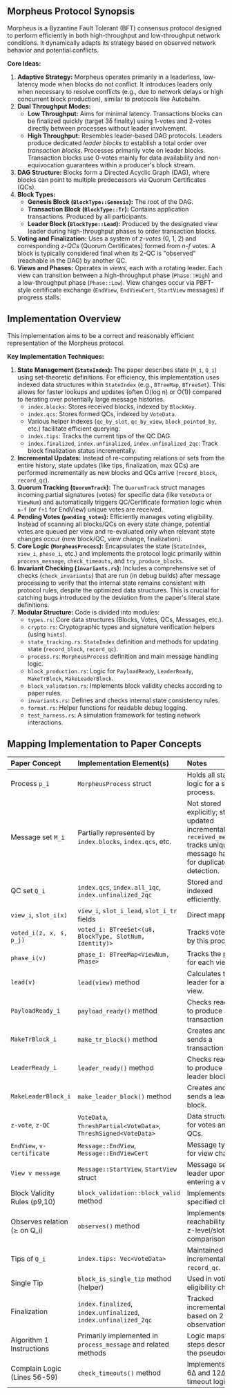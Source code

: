 ## Morpheus Protocol Synopsis

Morpheus is a Byzantine Fault Tolerant (BFT) consensus protocol designed to perform efficiently in both high-throughput and low-throughput network conditions. It dynamically adapts its strategy based on observed network behavior and potential conflicts.

**Core Ideas:**

1.  **Adaptive Strategy:** Morpheus operates primarily in a leaderless, low-latency mode when blocks do not conflict. It introduces leaders only when necessary to resolve conflicts (e.g., due to network delays or high concurrent block production), similar to protocols like Autobahn.
2.  **Dual Throughput Modes:**
    *   **Low Throughput:** Aims for minimal latency. Transactions blocks can be finalized quickly (target 3δ finality) using 1-votes and 2-votes directly between processes without leader involvement.
    *   **High Throughput:** Resembles leader-based DAG protocols. Leaders produce dedicated *leader blocks* to establish a total order over *transaction blocks*. Processes primarily vote on leader blocks. Transaction blocks use 0-votes mainly for data availability and non-equivocation guarantees within a producer's block stream.
3.  **DAG Structure:** Blocks form a Directed Acyclic Graph (DAG), where blocks can point to multiple predecessors via Quorum Certificates (QCs).
4.  **Block Types:**
    *   **Genesis Block (`BlockType::Genesis`):** The root of the DAG.
    *   **Transaction Block (`BlockType::Tr`):** Contains application transactions. Produced by all participants.
    *   **Leader Block (`BlockType::Lead`):** Produced by the designated view leader during high-throughput phases to order transaction blocks.
5.  **Voting and Finalization:** Uses a system of *z-votes* (0, 1, 2) and corresponding *z-QCs* (Quorum Certificates) formed from *n-f* votes. A block is typically considered final when its 2-QC is "observed" (reachable in the DAG) by another QC.
6.  **Views and Phases:** Operates in *views*, each with a rotating leader. Each view can transition between a high-throughput phase (`Phase::High`) and a low-throughput phase (`Phase::Low`). View changes occur via PBFT-style certificate exchange (`EndView`, `EndViewCert`, `StartView` messages) if progress stalls.

## Implementation Overview

This implementation aims to be a correct and reasonably efficient representation of the Morpheus protocol.

**Key Implementation Techniques:**

1.  **State Management (`StateIndex`):** The paper describes state (`M_i`, `Q_i`) using set-theoretic definitions. For efficiency, this implementation uses indexed data structures within `StateIndex` (e.g., `BTreeMap`, `BTreeSet`). This allows for faster lookups and updates (often O(log n) or O(1)) compared to iterating over potentially large message histories.
    *   `index.blocks`: Stores received blocks, indexed by `BlockKey`.
    *   `index.qcs`: Stores formed QCs, indexed by `VoteData`.
    *   Various helper indexes (`qc_by_slot`, `qc_by_view`, `block_pointed_by`, etc.) facilitate efficient querying.
    *   `index.tips`: Tracks the current tips of the QC DAG.
    *   `index.finalized`, `index.unfinalized`, `index.unfinalized_2qc`: Track block finalization status incrementally.
2.  **Incremental Updates:** Instead of re-computing relations or sets from the entire history, state updates (like tips, finalization, max QCs) are performed incrementally as new blocks and QCs arrive (`record_block`, `record_qc`).
3.  **Quorum Tracking (`QuorumTrack`):** The `QuorumTrack` struct manages incoming partial signatures (votes) for specific data (like `VoteData` or `ViewNum`) and automatically triggers QC/Certificate formation logic when `n-f` (or `f+1` for EndView) unique votes are received.
4.  **Pending Votes (`pending_votes`):** Efficiently manages voting eligibility. Instead of scanning all blocks/QCs on every state change, potential votes are queued per view and re-evaluated only when relevant state changes occur (new block/QC, view change, finalization).
5.  **Core Logic (`MorpheusProcess`):** Encapsulates the state (`StateIndex`, `view_i`, `phase_i`, etc.) and implements the protocol logic primarily within `process_message`, `check_timeouts`, and `try_produce_blocks`.
6.  **Invariant Checking (`invariants.rs`):** Includes a comprehensive set of checks (`check_invariants`) that are run (in debug builds) after message processing to verify that the internal state remains consistent with protocol rules, despite the optimized data structures. This is crucial for catching bugs introduced by the deviation from the paper's literal state definitions.
7.  **Modular Structure:** Code is divided into modules:
    *   `types.rs`: Core data structures (Blocks, Votes, QCs, Messages, etc.).
    *   `crypto.rs`: Cryptographic types and signature verification helpers (using `hints`).
    *   `state_tracking.rs`: `StateIndex` definition and methods for updating state (`record_block`, `record_qc`).
    *   `process.rs`: `MorpheusProcess` definition and main message handling logic.
    *   `block_production.rs`: Logic for `PayloadReady`, `LeaderReady`, `MakeTrBlock`, `MakeLeaderBlock`.
    *   `block_validation.rs`: Implements block validity checks according to paper rules.
    *   `invariants.rs`: Defines and checks internal state consistency rules.
    *   `format.rs`: Helper functions for readable debug logging.
    *   `test_harness.rs`: A simulation framework for testing network interactions.

## Mapping Implementation to Paper Concepts

| Paper Concept                 | Implementation Element(s)                                     | Notes                                                                 |
| :---------------------------- | :------------------------------------------------------------ | :-------------------------------------------------------------------- |
| Process `p_i`                 | `MorpheusProcess` struct                                      | Holds all state and logic for a single process.                       |
| Message set `M_i`             | Partially represented by `index.blocks`, `index.qcs`, etc.    | Not stored explicitly; state updated incrementally. `received_messages` tracks unique message hashes for duplicate detection. |
| QC set `Q_i`                  | `index.qcs`, `index.all_1qc`, `index.unfinalized_2qc`         | Stored and indexed efficiently.                                       |
| `view_i`, `slot_i(x)`         | `view_i`, `slot_i_lead`, `slot_i_tr` fields                   | Direct mapping.                                                       |
| `voted_i(z, x, s, p_j)`       | `voted_i: BTreeSet<(u8, BlockType, SlotNum, Identity)>`       | Tracks votes cast by this process.                                    |
| `phase_i(v)`                  | `phase_i: BTreeMap<ViewNum, Phase>`                           | Tracks the phase for each view.                                       |
| `lead(v)`                     | `lead(view)` method                                           | Calculates the leader for a given view.                               |
| `PayloadReady_i`              | `payload_ready()` method                                      | Checks readiness to produce a transaction block.                      |
| `MakeTrBlock_i`               | `make_tr_block()` method                                      | Creates and sends a transaction block.                                |
| `LeaderReady_i`               | `leader_ready()` method                                       | Checks readiness to produce a leader block.                           |
| `MakeLeaderBlock_i`           | `make_leader_block()` method                                  | Creates and sends a leader block.                                     |
| `z-vote`, `z-QC`              | `VoteData`, `ThreshPartial<VoteData>`, `ThreshSigned<VoteData>` | Data structures for votes and QCs.                                    |
| `EndView`, `v-certificate`    | `Message::EndView`, `Message::EndViewCert`                    | Message types for view changes.                                       |
| `View v message`              | `Message::StartView`, `StartView` struct                      | Message sent to leader upon entering a view.                          |
| Block Validity Rules (p9,10) | `block_validation::block_valid` method                        | Implements the specified checks.                                      |
| Observes relation (`⪰` on Q_i) | `observes()` method                                           | Implements the reachability and z-level/slot comparison logic.        |
| Tips of `Q_i`                 | `index.tips: Vec<VoteData>`                                   | Maintained incrementally in `record_qc`.                              |
| Single Tip                    | `block_is_single_tip` method (helper)                         | Used in voting eligibility checks.                                    |
| Finalization                  | `index.finalized`, `index.unfinalized`, `index.unfinalized_2qc` | Tracked incrementally based on 2-QC observation.                      |
| Algorithm 1 Instructions      | Primarily implemented in `process_message` and related methods | Logic maps to the steps described in the pseudocode.                  |
| Complain Logic (Lines 56-59)  | `check_timeouts()` method                                     | Implements the 6Δ and 12Δ timeout logic.                            |
